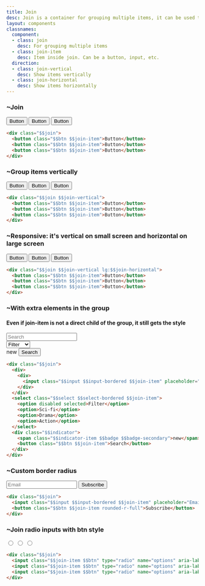 ```yaml
---
title: Join
desc: Join is a container for grouping multiple items, it can be used to group buttons, inputs, etc. Join applies border radius to the first and last item. Join can be used to create a horizontal or vertical list of items.
layout: components
classnames:
  component:
  - class: join
    desc: For grouping multiple items
  - class: join-item
    desc: Item inside join. Can be a button, input, etc.
  direction:
  - class: join-vertical
    desc: Show items vertically
  - class: join-horizontal
    desc: Show items horizontally
---
```


<script>
  import Component from "$components/Component.svelte"
</script>

### ~Join
<div class="join">
  <button class="btn join-item">Button</button>
  <button class="btn join-item">Button</button>
  <button class="btn join-item">Button</button>
</div>

```html
<div class="$$join">
  <button class="$$btn $$join-item">Button</button>
  <button class="$$btn $$join-item">Button</button>
  <button class="$$btn $$join-item">Button</button>
</div>
```


### ~Group items vertically
<div class="join join-vertical">
  <button class="btn join-item">Button</button>
  <button class="btn join-item">Button</button>
  <button class="btn join-item">Button</button>
</div>

```html
<div class="$$join $$join-vertical">
  <button class="$$btn $$join-item">Button</button>
  <button class="$$btn $$join-item">Button</button>
  <button class="$$btn $$join-item">Button</button>
</div>
```


### ~Responsive: it's vertical on small screen and horizontal on large screen
<div class="join join-vertical lg:join-horizontal">
  <button class="btn join-item">Button</button>
  <button class="btn join-item">Button</button>
  <button class="btn join-item">Button</button>
</div>

```html
<div class="$$join $$join-vertical lg:$$join-horizontal">
  <button class="$$btn $$join-item">Button</button>
  <button class="$$btn $$join-item">Button</button>
  <button class="$$btn $$join-item">Button</button>
</div>
```


### ~With extra elements in the group
#### Even if join-item is not a direct child of the group, it still gets the style

<div class="join">
  <div>
    <div>
      <input class="input input-bordered join-item w-[5.3rem] md:w-52" placeholder="Search"/>
    </div>
  </div>
  <select class="select select-bordered join-item w-[5.8rem] md:w-auto">
    <option disabled selected>Filter</option>
    <option>Sci-fi</option>
    <option>Drama</option>
    <option>Action</option>
  </select>
  <div class="indicator">
    <span class="indicator-item badge badge-secondary">new</span>
    <button class="btn join-item">Search</button>
  </div>
</div>

```html
<div class="$$join">
  <div>
    <div>
      <input class="$$input $$input-bordered $$join-item" placeholder="Search" />
    </div>
  </div>
  <select class="$$select $$select-bordered $$join-item">
    <option disabled selected>Filter</option>
    <option>Sci-fi</option>
    <option>Drama</option>
    <option>Action</option>
  </select>
  <div class="$$indicator">
    <span class="$$indicator-item $$badge $$badge-secondary">new</span>
    <button class="$$btn $$join-item">Search</button>
  </div>
</div>
```


### ~Custom border radius
<div class="join">
  <input class="input input-bordered join-item w-36 lg:w-52" placeholder="Email"/>
  <button class="btn join-item rounded-r-full">Subscribe</button>
</div>

```html
<div class="$$join">
  <input class="$$input $$input-bordered $$join-item" placeholder="Email" />
  <button class="$$btn $$join-item rounded-r-full">Subscribe</button>
</div>
```


### ~Join radio inputs with btn style
<div class="join">
  <input class="join-item btn" type="radio" name="options" aria-label="Radio 1" />
  <input class="join-item btn" type="radio" name="options" aria-label="Radio 2" />
  <input class="join-item btn" type="radio" name="options" aria-label="Radio 3" />
</div>

```html
<div class="$$join">
  <input class="$$join-item $$btn" type="radio" name="options" aria-label="Radio 1" />
  <input class="$$join-item $$btn" type="radio" name="options" aria-label="Radio 2" />
  <input class="$$join-item $$btn" type="radio" name="options" aria-label="Radio 3" />
</div>
```
